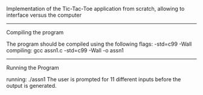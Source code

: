 Implementation of the Tic-Tac-Toe application from scratch, allowing to interface versus the computer 
 
*********************************************************
Compiling the program

The program should be compiled using the following flags: -std=c99 -Wall
compiling: gcc assn1.c -std=c99 -Wall -o assn1 


*********************************************************
Running the Program 

running: ./assn1
The user is prompted for 11 different inputs before the output is generated. 



